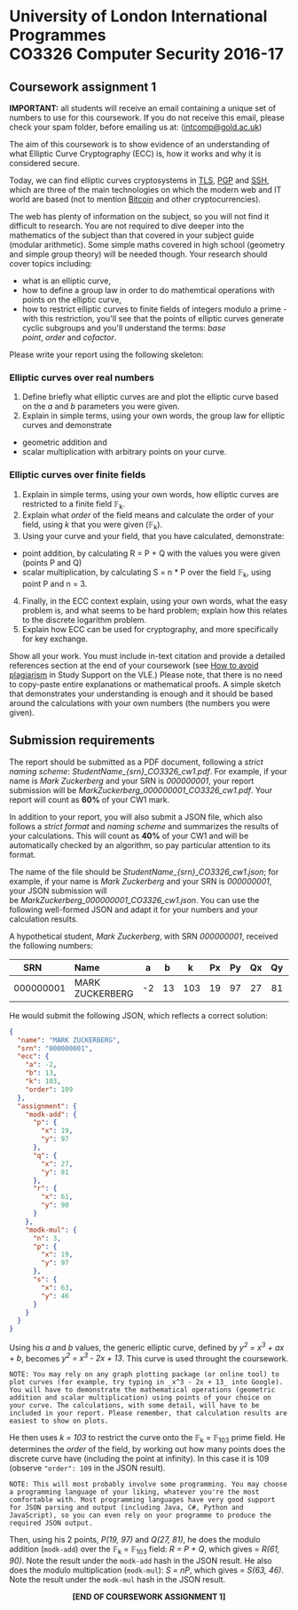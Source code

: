 # University of London International Programmes<br/>CO3326 Computer Security 2016-17

## Coursework assignment 1

__IMPORTANT:__ all students will receive an email containing a unique set of numbers to use for this coursework. If you do not receive this email, please check your spam folder, before emailing us at: (intcomp@gold.ac.uk) 

The aim of this coursework is to show evidence of an understanding of what Elliptic Curve Cryptography (ECC) is, how it works and why it is considered secure.

Today, we can find elliptic curves cryptosystems in [TLS](https://tools.ietf.org/html/rfc4492), [PGP](https://tools.ietf.org/html/rfc6637) and [SSH](https://tools.ietf.org/html/rfc5656), which are three of the main technologies on which the modern web and IT world are based (not to mention [Bitcoin](https://en.bitcoin.it/wiki/Secp256k1) and other cryptocurrencies).

The web has plenty of information on the subject, so you will not find it difficult to  research. You are not required to dive deeper into the mathematics of the subject than that covered in your subject guide (modular arithmetic). Some simple maths covered in high school (geometry and simple group theory) will be needed though. Your research should cover topics including:

*	what is an elliptic curve,
*	how to define a group law in order to do mathemtical operations with points on the elliptic curve,
*	how to restrict elliptic curves to finite fields of integers modulo a prime - with this restriction, you'll see that the points of elliptic curves generate cyclic subgroups and you'll understand the terms: _base point_, _order_ and _cofactor_.

Please write your report using the following skeleton:

### Elliptic curves over real numbers
1.	Define briefly what elliptic curves are and plot the elliptic curve based on the _a_ and _b_ parameters you were given.
2.	Explain in simple terms, using your own words, the group law for elliptic curves and demonstrate
  *	geometric addition and
  * scalar multiplication with arbitrary points on your curve.

### Elliptic curves over finite fields
1.	Explain in simple terms, using your own words, how elliptic curves are restricted to a finite field 𝔽<sub>k</sub>.
2.	Explain what _order_ of the field means and calculate the order of your field, using _k_ that you were given (𝔽<sub>k</sub>).
3.	Using your curve and your field, that you have calculated, demonstrate:
  *	point addition, by calculating R = P + Q with the values you were given (points P and Q)
  *	scalar multiplication, by calculating S = n * P over the field 𝔽<sub>k</sub>, using point P and n = 3.
4.	Finally, in the ECC context explain, using your own words, what the easy problem is, and what seems to be hard problem; explain how this relates to the discrete logarithm problem.
5. Explain how ECC can be used for cryptography, and more specifically for key exchange.

Show all your work. You must include in-text citation and provide a detailed references section at the end of your coursework (see [How to avoid plagiarism](https://computing.elearning.london.ac.uk/mod/page/view.php?id=5176) in Study Support on the VLE.) Please note, that there is no need to copy-paste entire explanations or mathematical proofs. A simple sketch that demonstrates your understanding is enough and it should be based around the calculations with your own numbers (the numbers you were given).

## Submission requirements
The report should be submitted as a PDF document, following a _strict naming scheme_: *StudentName_{srn}_CO3326_cw1.pdf*. For example, if your name is _Mark Zuckerberg_ and your SRN is _000000001_, your report submission will be *MarkZuckerberg_000000001_CO3326_cw1.pdf*. Your report will count as __60%__ of your CW1 mark.

In addition to your report, you will also submit a JSON file, which also follows a _strict format_ and _naming scheme_ and summarizes the results of your calculations. This will count as __40%__ of your CW1 and will be automatically checked by an algorithm, so pay particular attention to its format. 

The name of the file should be *StudentName_{srn}_CO3326_cw1.json*; for example, if your name is _Mark Zuckerberg_ and your SRN is _000000001_, your JSON submission will be *MarkZuckerberg_000000001_CO3326_cw1.json*. You can use the following well-formed JSON and adapt it for your numbers and your calculation results. 

A hypothetical student, _Mark Zuckerberg_, with SRN _000000001_, received the following numbers:

| SRN       | Name            |  a  |  b  |  k  |  Px |  Py |  Qx |  Qy |  n  |
| --------- |:----------------|:---:|:---:|:---:|:---:|:---:|:---:|:---:|:---:|
| 000000001	| MARK ZUCKERBERG |  -2 |  13 | 103 |  19 |  97 |  27 |  81 |  3  |

He would submit the following JSON, which reflects a correct solution:

```json
{
  "name": "MARK ZUCKERBERG",
  "srn": "000000001",
  "ecc": {
    "a": -2,
    "b": 13,
    "k": 103,
    "order": 109
  },
  "assignment": {
    "modk-add": {
      "p": {
        "x": 19,
        "y": 97
      },
      "q": {
        "x": 27,
        "y": 81
      },
      "r": {
        "x": 61,
        "y": 90
      }
    },
    "modk-mul": {
      "n": 3,
      "p": {
        "x": 19,
        "y": 97
      },
      "s": {
        "x": 63,
        "y": 46
      }
    }
  }
}
```

Using his _a_ and _b_ values, the generic elliptic curve, defined by _y<sup>2</sup> = x<sup>3</sup> + ax + b_, becomes _y<sup>2</sup> = x<sup>3</sup> - 2x + 13_. This curve is used throught the coursework. 

`
NOTE: You may rely on any graph plotting package (or online tool) to plot curves (for example, try typing in _x^3 - 2x + 13_ into Google). You will have to demonstrate the mathematical operations (geometric addition and scalar multiplication) using points of your choice on your curve. The calculations, with some detail, will have to be included in your report. Please remember, that calculation results are easiest to show on plots.
`

He then uses _k = 103_ to restrict the curve onto the 𝔽<sub>k</sub> = 𝔽<sub>103</sub> prime field. He determines the _order_ of the field, by working out how many points does the discrete curve have (including the point at infinity). In this case it is 109 (observe `"order": 109` in the JSON result). 

`
NOTE: This will most probably involve some programming. You may choose a programming language of your liking, whatever you're the most comfortable with. Most programming languages have very good support for JSON parsing and output (including Java, C#, Python and JavaScript), so you can even rely on your programme to produce the required JSON output. 
`

Then, using his 2 points, _P(19, 97)_ and _Q(27, 81)_, he does the modulo addition (`modk-add`) over the 𝔽<sub>k</sub> = 𝔽<sub>103</sub> field: _R = P + Q_, which gives = _R(61, 90)_. Note the result under the `modk-add` hash in the JSON result. He also does the modulo multiplication (`modk-mul`): _S = nP_, which gives = _S(63, 46)_. Note the result under the `modk-mul` hash in the JSON result.

<p align="center"><b>[END OF COURSEWORK ASSIGNMENT 1]</b></p>
